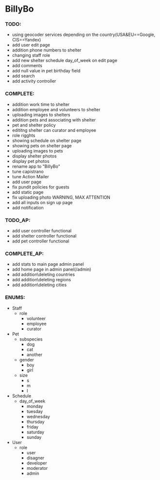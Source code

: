 # BillyBo

### TODO:
- using geocoder services depending on the country(USA&EU==Google, CIS==Yandex)
- add user edit page
- addition phone numbers to shelter
- changing staff role
- add new shelter schedule day_of_week on edit page
- add comments
- add null value in pet birthday field
- add search
- add activity controller

### COMPLETE:
- addition work time to shelter
- addition employee and volunteers to shelter
- uploading images to shelters
- addition pets and associating with shelter
- pet and shelter policy
- edititng shelter can curator and employee
- role rigghts
- showing schedule on shelter page
- showing pets on shelter page
- uploading images to pets
- display shelter photos
- display pet photos
- rename app to "BillyBo"
- tune capistrano
- tune Action Mailer
- add user page
- fix pundit policies for guests
- add static page
- fix uploading photo WARNING, MAX ATTENTION
- add all inputs on sign up page
- add notification

### TODO_AP:
- add user controller functional
- add shelter controller functional
- add pet controller functional


### COMPLETE_AP:
- add stats to main page admin panel
- add home page in admin panel(/admin)
- add addition\deleting countries
- add addition\deleting regions
- add addition\deleting cities

### ENUMS:
- Staff
  - role
    - volunteer
    - employee
    - curator
 - Pet
   - subspecies
     - dog
     - cat
     - another
   - gender
     - boy
     - girl
   - size
     - s
     - m
     - l
- Schedule
  - day_of_week
    - monday
    - tuesday
    - wednesday
    - thursday
    - friday
    - saturday
    - sunday
- User
  - role
    - user
    - disagner
    - developer
    - moderator
    - admin